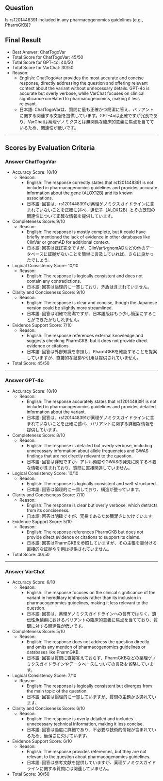 ## Question

Is rs1201448391 included in any pharmacogenomics guidelines (e.g., PharmGKB)?

## Final Result

- Best Answer: ChatTogoVar
- Total Score for ChatTogoVar: 45/50
- Total Score for GPT-4o: 40/50
- Total Score for VarChat: 30/50
- Reason:
  - English: ChatTogoVar provides the most accurate and concise response, directly addressing the question and offering relevant context about the variant without unnecessary details. GPT-4o is accurate but overly verbose, while VarChat focuses on clinical significance unrelated to pharmacogenomics, making it less relevant.
  - 日本語: ChatTogoVarは、質問に最も正確かつ簡潔に答え、バリアントに関する関連する文脈を提供しています。GPT-4oは正確ですが冗長であり、VarChatは薬理ゲノミクスとは無関係な臨床的意義に焦点を当てているため、関連性が低いです。

---

## Scores by Evaluation Criteria

### Answer ChatTogoVar
- Accuracy Score: 10/10
  - Reason: 
    - English: The response correctly states that rs1201448391 is not included in pharmacogenomics guidelines and provides accurate information about the gene (ALOX12B) and its known associations.
    - 日本語: 回答は、rs1201448391が薬理ゲノミクスガイドラインに含まれていないことを正確に述べ、遺伝子（ALOX12B）とその既知の関連性について正確な情報を提供しています。
- Completeness Score: 9/10
  - Reason: 
    - English: The response is mostly complete, but it could have briefly mentioned the lack of evidence in other databases like ClinVar or gnomAD for additional context.
    - 日本語: 回答はほぼ完全ですが、ClinVarやgnomADなどの他のデータベースに証拠がないことを簡単に言及していれば、さらに良かったでしょう。
- Logical Consistency Score: 10/10
  - Reason: 
    - English: The response is logically consistent and does not contain any contradictions.
    - 日本語: 回答は論理的に一貫しており、矛盾は含まれていません。
- Clarity and Conciseness Score: 9/10
  - Reason: 
    - English: The response is clear and concise, though the Japanese version could be slightly more streamlined.
    - 日本語: 回答は明確で簡潔ですが、日本語版はもう少し簡潔にすることができたかもしれません。
- Evidence Support Score: 7/10
  - Reason: 
    - English: The response references external knowledge and suggests checking PharmGKB, but it does not provide direct evidence or citations.
    - 日本語: 回答は外部知識を参照し、PharmGKBを確認することを提案していますが、直接的な証拠や引用は提供されていません。
- Total Score: 45/50

---

### Answer GPT-4o
- Accuracy Score: 10/10
  - Reason: 
    - English: The response accurately states that rs1201448391 is not included in pharmacogenomics guidelines and provides detailed information about the variant.
    - 日本語: 回答は、rs1201448391が薬理ゲノミクスガイドラインに含まれていないことを正確に述べ、バリアントに関する詳細な情報を提供しています。
- Completeness Score: 8/10
  - Reason: 
    - English: The response is detailed but overly verbose, including unnecessary information about allele frequencies and GWAS findings that are not directly relevant to the question.
    - 日本語: 回答は詳細ですが、アレル頻度やGWASの発見に関する不要な情報が含まれており、質問に直接関連していません。
- Logical Consistency Score: 10/10
  - Reason: 
    - English: The response is logically consistent and well-structured.
    - 日本語: 回答は論理的に一貫しており、構造が整っています。
- Clarity and Conciseness Score: 7/10
  - Reason: 
    - English: The response is clear but overly verbose, which detracts from its conciseness.
    - 日本語: 回答は明確ですが、冗長であるため簡潔さに欠けています。
- Evidence Support Score: 5/10
  - Reason: 
    - English: The response references PharmGKB but does not provide direct evidence or citations to support its claims.
    - 日本語: 回答はPharmGKBを参照していますが、その主張を裏付ける直接的な証拠や引用は提供されていません。
- Total Score: 40/50

---

### Answer VarChat
- Accuracy Score: 6/10
  - Reason: 
    - English: The response focuses on the clinical significance of the variant in hereditary ichthyosis rather than its inclusion in pharmacogenomics guidelines, making it less relevant to the question.
    - 日本語: 回答は、薬理ゲノミクスガイドラインへの含有ではなく、遺伝性魚鱗癬におけるバリアントの臨床的意義に焦点を当てており、質問に対する関連性が低いです。
- Completeness Score: 5/10
  - Reason: 
    - English: The response does not address the question directly and omits any mention of pharmacogenomics guidelines or databases like PharmGKB.
    - 日本語: 回答は質問に直接答えておらず、PharmGKBなどの薬理ゲノミクスガイドラインやデータベースについての言及を省略しています。
- Logical Consistency Score: 7/10
  - Reason: 
    - English: The response is logically consistent but diverges from the main topic of the question.
    - 日本語: 回答は論理的に一貫していますが、質問の主題から逸れています。
- Clarity and Conciseness Score: 6/10
  - Reason: 
    - English: The response is overly detailed and includes unnecessary technical information, making it less concise.
    - 日本語: 回答は過度に詳細であり、不必要な技術的情報が含まれているため、簡潔さに欠けています。
- Evidence Support Score: 6/10
  - Reason: 
    - English: The response provides references, but they are not relevant to the question about pharmacogenomics guidelines.
    - 日本語: 回答は参考文献を提供していますが、薬理ゲノミクスガイドラインに関する質問には関連していません。
- Total Score: 30/50